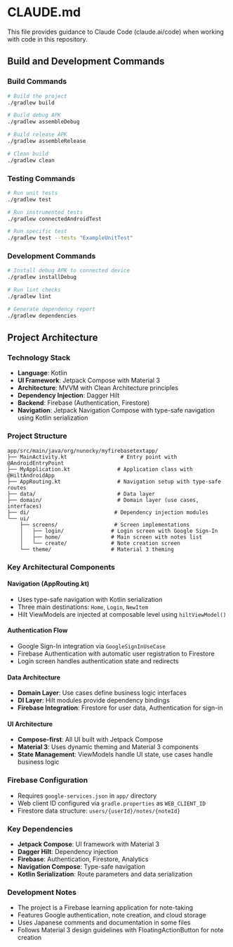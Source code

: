 # CLAUDE.md

This file provides guidance to Claude Code (claude.ai/code) when working with code in this repository.

## Build and Development Commands

### Build Commands
```bash
# Build the project
./gradlew build

# Build debug APK
./gradlew assembleDebug

# Build release APK
./gradlew assembleRelease

# Clean build
./gradlew clean
```

### Testing Commands
```bash
# Run unit tests
./gradlew test

# Run instrumented tests
./gradlew connectedAndroidTest

# Run specific test
./gradlew test --tests "ExampleUnitTest"
```

### Development Commands
```bash
# Install debug APK to connected device
./gradlew installDebug

# Run lint checks
./gradlew lint

# Generate dependency report
./gradlew dependencies
```

## Project Architecture

### Technology Stack
- **Language**: Kotlin
- **UI Framework**: Jetpack Compose with Material 3
- **Architecture**: MVVM with Clean Architecture principles
- **Dependency Injection**: Dagger Hilt
- **Backend**: Firebase (Authentication, Firestore)
- **Navigation**: Jetpack Navigation Compose with type-safe navigation using Kotlin serialization

### Project Structure
```
app/src/main/java/org/nunocky/myfirebasetextapp/
├── MainActivity.kt                 # Entry point with @AndroidEntryPoint
├── MyApplication.kt               # Application class with @HiltAndroidApp
├── AppRouting.kt                  # Navigation setup with type-safe routes
├── data/                          # Data layer
├── domain/                        # Domain layer (use cases, interfaces)
├── di/                           # Dependency injection modules
└── ui/
    ├── screens/                  # Screen implementations
    │   ├── login/               # Login screen with Google Sign-In
    │   ├── home/                # Main screen with notes list
    │   └── create/              # Note creation screen
    └── theme/                   # Material 3 theming
```

### Key Architectural Components

#### Navigation (AppRouting.kt)
- Uses type-safe navigation with Kotlin serialization
- Three main destinations: `Home`, `Login`, `NewItem`
- Hilt ViewModels are injected at composable level using `hiltViewModel()`

#### Authentication Flow
- Google Sign-In integration via `GoogleSignInUseCase`
- Firebase Authentication with automatic user registration to Firestore
- Login screen handles authentication state and redirects

#### Data Architecture
- **Domain Layer**: Use cases define business logic interfaces
- **DI Layer**: Hilt modules provide dependency bindings
- **Firebase Integration**: Firestore for user data, Authentication for sign-in

#### UI Architecture
- **Compose-first**: All UI built with Jetpack Compose
- **Material 3**: Uses dynamic theming and Material 3 components
- **State Management**: ViewModels handle UI state, use cases handle business logic

### Firebase Configuration
- Requires `google-services.json` in `app/` directory
- Web client ID configured via `gradle.properties` as `WEB_CLIENT_ID`
- Firestore data structure: `users/{userId}/notes/{noteId}`

### Key Dependencies
- **Jetpack Compose**: UI framework with Material 3
- **Dagger Hilt**: Dependency injection
- **Firebase**: Authentication, Firestore, Analytics
- **Navigation Compose**: Type-safe navigation
- **Kotlin Serialization**: Route parameters and data serialization

### Development Notes
- The project is a Firebase learning application for note-taking
- Features Google authentication, note creation, and cloud storage
- Uses Japanese comments and documentation in some files
- Follows Material 3 design guidelines with FloatingActionButton for note creation